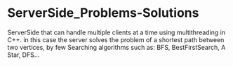 # ServerSide_Problems-Solutions
ServerSide that can handle multiple clients at a time using multithreading in C++.
in this case the server solves the problem of a shortest path between two vertices,
by few Searching algorithms such as:
BFS, BestFirstSearch, A Star, DFS...
